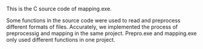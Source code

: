 This is the C source code of mapping.exe.

Some functions in the source code were used to read and preprocess different formats of files. Accurately, we implemented the process of preprocessig and mapping in the same project. Prepro.exe and mapping.exe only used different functions in one project. 
